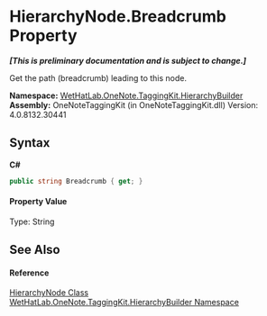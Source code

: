 # HierarchyNode.Breadcrumb Property 
 _**\[This is preliminary documentation and is subject to change.\]**_

Get the path (breadcrumb) leading to this node.

**Namespace:**&nbsp;<a href="886a8d6b-3c89-17b1-a6bd-f04dfde95aba.md">WetHatLab.OneNote.TaggingKit.HierarchyBuilder</a><br />**Assembly:**&nbsp;OneNoteTaggingKit (in OneNoteTaggingKit.dll) Version: 4.0.8132.30441

## Syntax

**C#**<br />
``` C#
public string Breadcrumb { get; }
```


#### Property Value
Type: String

## See Also


#### Reference
<a href="f01a25b1-a2fc-25d2-ee15-630216a9c12e.md">HierarchyNode Class</a><br /><a href="886a8d6b-3c89-17b1-a6bd-f04dfde95aba.md">WetHatLab.OneNote.TaggingKit.HierarchyBuilder Namespace</a><br />
